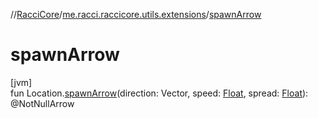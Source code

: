 //[RacciCore](../../index.md)/[me.racci.raccicore.utils.extensions](index.md)/[spawnArrow](spawn-arrow.md)

# spawnArrow

[jvm]\
fun Location.[spawnArrow](spawn-arrow.md)(direction: Vector, speed: [Float](https://kotlinlang.org/api/latest/jvm/stdlib/kotlin/-float/index.html), spread: [Float](https://kotlinlang.org/api/latest/jvm/stdlib/kotlin/-float/index.html)): @NotNullArrow
